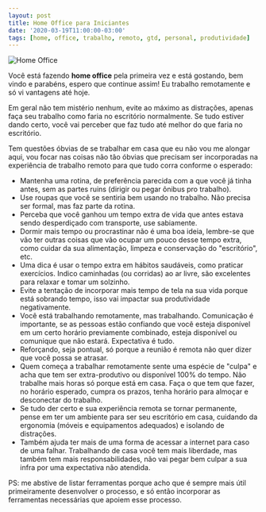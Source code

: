 ```yaml
---
layout: post
title: Home Office para Iniciantes
date: '2020-03-19T11:00:00-03:00'
tags: [home, office, trabalho, remoto, gtd, personal, produtividade]
---
```


<img src="{{ site.baseurl }}/images/home-office.jpg" alt="Home Office" />

Você está fazendo **home office** pela primeira vez e está gostando, bem vindo e parabéns, espero que continue assim! Eu trabalho remotamente e só vi vantagens até hoje.

Em geral não tem mistério nenhum, evite ao máximo as distrações, apenas faça seu trabalho como faria no escritório normalmente. Se tudo estiver dando certo, você vai perceber que faz tudo até melhor do que faria no escritório. 

Tem questões óbvias de se trabalhar em casa que eu não vou me alongar aqui, vou focar nas coisas não tão óbvias que precisam ser incorporadas na experiência de trabalho remoto para que tudo corra conforme o esperado:

- Mantenha uma rotina, de preferência parecida com a que você já tinha antes, sem as partes ruins (dirigir ou pegar ônibus pro trabalho).
- Use roupas que você se sentiria bem usando no trabalho. Não precisa ser formal, mas faz parte da rotina.
- Perceba que você ganhou um tempo extra de vida que antes estava sendo desperdiçado com transporte, use sabiamente. 
- Dormir mais tempo ou procrastinar não é uma boa ideia, lembre-se que vão ter outras coisas que vão ocupar um pouco desse tempo extra, como cuidar da sua alimentação, limpeza e conservação do "escritório", etc.  
- Uma dica é usar o tempo extra em hábitos saudáveis, como praticar exercícios. Indico caminhadas (ou corridas) ao ar livre, são excelentes para relaxar e tomar um solzinho. 
- Evite a tentação de incorporar mais tempo de tela na sua vida porque está sobrando tempo, isso vai impactar sua produtividade negativamente.
- Você está trabalhando remotamente, mas trabalhando. Comunicação é importante, se as pessoas estão confiando que você esteja disponível em um certo horário previamente combinado, esteja disponível ou comunique que não estará. Expectativa é tudo.
- Reforçando, seja pontual, só porque a reunião é remota não quer dizer que você possa se atrasar.
- Quem começa a trabalhar remotamente sente uma espécie de "culpa" e acha que tem ser extra-produtivo ou disponível 100% do tempo. Não trabalhe mais horas só porque está em casa. Faça o que tem que fazer, no horário esperado, cumpra os prazos, tenha horário para almoçar e desconectar do trabalho.
- Se tudo der certo e sua experiência remota se tornar permanente, pense em ter um ambiente para ser seu escritório em casa, cuidando da ergonomia (móveis e equipamentos adequados) e isolando de distrações.
- Também ajuda ter mais de uma forma de acessar a internet para caso de uma falhar. Trabalhando de casa você tem mais liberdade, mas também tem mais responsabilidades, não vai pegar bem culpar a sua infra por uma expectativa não atendida.

PS: me abstive de listar ferramentas porque acho que é sempre mais útil primeiramente desenvolver o processo, e só então incorporar as ferramentas necessárias que apoiem esse processo.
